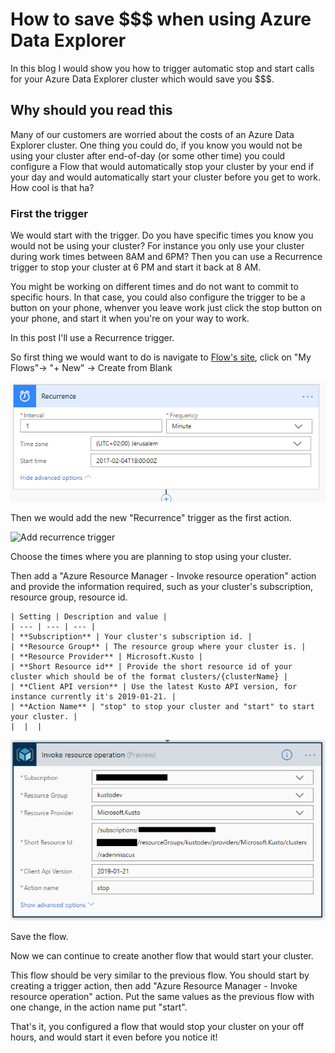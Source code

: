 # How to save $$$ when using Azure Data Explorer

In this blog I would show you how to trigger automatic stop and start calls for your Azure Data Explorer cluster which would save you $$$.

## Why should you read this

Many of our customers are worried about the costs of an Azure Data Explorer cluster. One thing you could do, if you know you would not be using your cluster after end-of-day (or some other time) you could configure a Flow that would automatically stop your cluster by your end if your day and would automatically start your cluster before you get to work. How cool is that ha?

### First the trigger

We would start with the trigger. Do you have specific times you know you would not be using your cluster? For instance you only use your cluster during work times between 8AM and 6PM? Then you can use a Recurrence trigger to stop your cluster at 6 PM and start it back at 8 AM.

You might be working on different times and do not want to commit to specific hours. In that case, you could also configure the trigger to be a button on your phone, whenver you leave work just click the stop button on your phone, and start it when you're on your way to work.

In this post I'll use a Recurrence trigger.

So first thing we would want to do is navigate to [Flow's site](https://preview.flow.microsoft.com/en-us/), click on "My Flows"-> "+ New" -> Create from Blank

![Trigger](../resources/images/trigger-6pm.PNG "Trigger")

Then we would add the new "Recurrence" trigger as the first action.

![Add recurrence trigger](../resources/images/add-recurrence-trigger.PNG "Add recurrence trigger")

Choose the times where you are planning to stop using your cluster.

Then add a "Azure Resource Manager - Invoke resource operation" action and provide the information required, such as your cluster's subscription, resource group, resource id.

    | Setting | Description and value |
    | --- | --- | --- |
    | **Subscription** | Your cluster's subscription id. |
    | **Resource Group** | The resource group where your cluster is. |
    | **Resource Provider** | Microsoft.Kusto |
    | **Short Resource id** | Provide the short resource id of your cluster which should be of the format clusters/{clusterName} |
    | **Client API version** | Use the latest Kusto API version, for instance currently it's 2019-01-21. |
    | **Action Name** | "stop" to stop your cluster and "start" to start your cluster. |
    |  |  |

![Add recurrence trigger](../resources/images/azure-resource-manager-invoke.PNG "Add recurrence trigger")

Save the flow.

Now we can continue to create another flow that would start your cluster.

This flow should be very similar to the previous flow. You should start by creating a trigger action, then add "Azure Resource Manager - Invoke resource operation" action. Put the same values as the previous flow with one change, in the action name put "start".

That's it, you configured a flow that would stop your cluster on your off hours, and would start it even before you notice it!